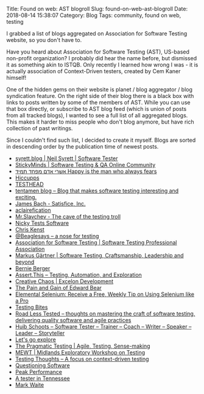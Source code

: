Title: Found on web: AST blogroll
Slug: found-on-web-ast-blogroll
Date: 2018-08-14 15:38:07
Category: Blog
Tags: community, found on web, testing

I grabbed a list of blogs aggregated on Association for Software Testing website, so you don't have to.

<!-- more -->

Have you heard about Association for Software Testing (AST), US-based non-profit organization? I probably did hear the name before, but dismissed it as something akin to ISTQB. Only recently I learned how wrong I was - it is actually association of Context-Driven testers, created by Cem Kaner himself!

One of the hidden gems on their website is planet / blog aggregator / blog syndication feature. On the right side of their blog there is a black box with links to posts written by some of the members of AST. While you can use that box directly, or subscribe to AST blog feed (which is union of posts from all tracked blogs), I wanted to see a full list of all aggregated blogs. This makes it harder to miss people who don't blog anymore, but have rich collection of past writings.

Since I couldn't find such list, I decided to create it myself. Blogs are sorted in descending order by the publication time of newest posts.

* [syrett.blog | Neil Syrett | Software Tester](https://syrett.blog)
* [StickyMinds | Software Testing & QA Online Community](https://www.stickyminds.com)
* [אשרי אדם מפחד תמיד  Happy is the man who always fears](https://always-fearful.blogspot.com)
* [Hiccupps](https://qahiccupps.blogspot.com)
* [TESTHEAD](https://www.mkltesthead.com)
* [tentamen blog – Blog that makes software testing interesting and exciting.](https://blog.tentamen.eu)
* [James Bach - Satisfice, Inc.](http://www.satisfice.com)
* [aclairefication](http://blog.aclairefication.com)
* [Mr.Slavchev - The cave of the testing troll](https://mrslavchev.com)
* [Nicky Tests Software](http://nickytests.blogspot.com)
* [Chris Kenst](https://www.kenst.com)
* [@Beaglesays – a nose for testing](https://beaglesays.blog)
* [Association for Software Testing | Software Testing Professional Association](https://www.associationforsoftwaretesting.org)
* [Markus Gärtner | Software Testing, Craftsmanship, Leadership and beyond](http://www.shino.de)
* [Bernie Berger](http://bernieberger1.blogspot.com)
* [Assert.This – Testing, Automation, and Exploration](http://www.brendanconnolly.net)
* [Creative Chaos | Excelon Development](http://xndev.com/creative-chaos/)
* [The Pain and Gain of Edward Bear](https://thepainandgainofedwardbear.wordpress.com)
* [Elemental Selenium: Receive a Free, Weekly Tip on Using Selenium like a Pro](http://elementalselenium.com)
* [Testing Bites](http://www.tnridgeback.com)
* [Road Less Tested – thoughts on mastering the craft of software testing, delivering quality software and agile practices](https://roadlesstested.com)
* [Huib Schoots – Software Tester – Trainer – Coach – Writer – Speaker – Leader – Storyteller](http://www.huibschoots.nl)
* [Let's go explore](http://carstenfeilberg.blogspot.com)
* [The Pragmatic Testing | Agile, Testing, Sense-making](http://www.dogmatictesting.com)
* [MEWT | Midlands Exploratory Workshop on Testing](https://mewtblog.wordpress.com)
* [Testing Thoughts – A focus on context-driven testing](http://testingthoughts.com)
* [Questioning Software](http://www.questioningsoftware.com/)
* [Peak Performance](http://scott-barber.blogspot.com/)
* [A tester in Tennessee](http://tattooedtester.blogspot.com)
* [Mark Waite](http://markwaite.blogspot.com/)
